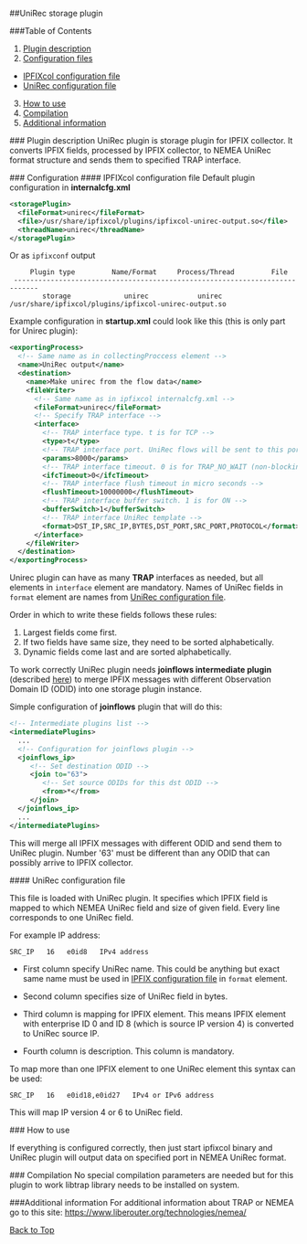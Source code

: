 ##<a name="top"></a>UniRec storage plugin

###Table of Contents
1. [Plugin description](#descr)
2. [Configuration files](#conf)
  *  [IPFIXcol configuration file](#confipfix)
  *  [UniRec configuration file](#confuni)
3. [How to use](#howto)
4. [Compilation](#compile)
5. [Additional information](#info)


###<a name="descr"></a> Plugin description
UniRec plugin is storage plugin for IPFIX collector. It converts IPFIX fields, processed by IPFIX collector, to NEMEA UniRec format structure and sends them to specified TRAP interface.


###<a name="conf"></a> Configuration
####<a name="confipfix"></a> IPFIXcol configuration file
Default plugin configuration in **internalcfg.xml**

```xml
<storagePlugin>
  <fileFormat>unirec</fileFormat>
  <file>/usr/share/ipfixcol/plugins/ipfixcol-unirec-output.so</file>
  <threadName>unirec</threadName>
</storagePlugin>
```

Or as `ipfixconf` output

```
     Plugin type         Name/Format     Process/Thread         File        
 ----------------------------------------------------------------------------
        storage             unirec            unirec         /usr/share/ipfixcol/plugins/ipfixcol-unirec-output.so
```

Example configuration in **startup.xml** could look like this (this is only part for Unirec plugin):
```xml
<exportingProcess>
  <!-- Same name as in collectingProccess element -->
  <name>UniRec output</name>
  <destination>
    <name>Make unirec from the flow data</name>
    <fileWriter>
      <!-- Same name as in ipfixcol internalcfg.xml -->
      <fileFormat>unirec</fileFormat>
      <!-- Specify TRAP interface -->
      <interface>
        <!-- TRAP interface type. t is for TCP -->
        <type>t</type>
        <!-- TRAP interface port. UniRec flows will be sent to this port -->
        <params>8000</params>
        <!-- TRAP interface timeout. 0 is for TRAP_NO_WAIT (non-blocking) -->
        <ifcTimeout>0</ifcTimeout>
        <!-- TRAP interface flush timeout in micro seconds -->
        <flushTimeout>10000000</flushTimeout>
        <!-- TRAP interface buffer switch. 1 is for ON -->
        <bufferSwitch>1</bufferSwitch>
        <!-- TRAP interface UniRec template -->
        <format>DST_IP,SRC_IP,BYTES,DST_PORT,SRC_PORT,PROTOCOL</format>
      </interface>
    </fileWriter>
  </destination>
</exportingProcess>
```

Unirec plugin can have as many **TRAP** interfaces as needed, but all elements in `interface` element are mandatory. Names of UniRec fields in `format` element are names from [UniRec configuration file](#confuni). 

Order in which to write these fields follows these rules:

1.  Largest fields come first.
2.  If two fields have same size, they need to be sorted alphabetically.
3.  Dynamic fields come last and are sorted alphabetically.

To work correctly UniRec plugin needs **joinflows intermediate plugin** (described [here](../../../base/README.md)) to merge IPFIX messages with different Observation Domain ID (ODID) into one storage plugin instance. 

Simple configuration of **joinflows** plugin that will do this:

```xml
<!-- Intermediate plugins list -->
<intermediatePlugins>
  ...     
  <!-- Configuration for joinflows plugin -->
  <joinflows_ip>
     <!-- Set destination ODID -->
     <join to="63">
        <!-- Set source ODIDs for this dst ODID -->
        <from>*</from>
     </join>
  </joinflows_ip>
  ...
</intermediatePlugins>
```

This will merge all IPFIX messages with different ODID and send them to UniRec plugin. Number '63' must be different than any ODID that can possibly arrive to IPFIX collector. 


####<a name="confuni"></a> UniRec configuration file

This file is loaded with UniRec plugin. It specifies which IPFIX field is mapped to which NEMEA UniRec field and size of given field. Every line corresponds to one UniRec field. 

For example IP address:

```
SRC_IP   16   e0id8   IPv4 address
```

* First column specify UniRec name. This could be anything but exact same name must be used in [IPFIX configuration file](#confipfix) in `format` element.

* Second column specifies size of UniRec field in bytes.

* Third column is mapping for IPFIX element. This means IPFIX element with enterprise ID 0 and ID 8 (which is source IP version 4) is converted to UniRec source IP.

* Fourth column is description. This column is mandatory.

To map more than one IPFIX element to one UniRec element this syntax can be used:

```
SRC_IP   16   e0id18,e0id27   IPv4 or IPv6 address
```

This will map IP version 4 or 6 to UniRec field.


###<a name="howto"></a> How to use

If everything is configured correctly, then just start ipfixcol binary and UniRec plugin will output data on specified port in NEMEA UniRec format.


###<a name="compile"></a> Compilation
No special compilation parameters are needed but for this plugin to work libtrap library needs to be installed on system.


###<a name="info"></a>Additional information
For additional information about TRAP or NEMEA go to this site: https://www.liberouter.org/technologies/nemea/

[Back to Top](#top)
